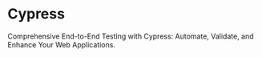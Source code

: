 # Cypress
Comprehensive End-to-End Testing with Cypress: Automate, Validate, and Enhance Your Web Applications.
